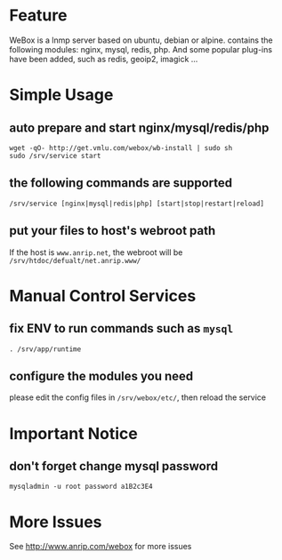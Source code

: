# Feature

WeBox is a lnmp server based on ubuntu, debian or alpine. contains the following modules: nginx, mysql, redis, php. And some popular plug-ins have been added, such as redis, geoip2, imagick ...

# Simple Usage

## auto prepare and start nginx/mysql/redis/php

```shell
wget -qO- http://get.vmlu.com/webox/wb-install | sudo sh
sudo /srv/service start
```

## the following commands are supported

```shell
/srv/service [nginx|mysql|redis|php] [start|stop|restart|reload]
```

## put your files to host's webroot path

If the host is `www.anrip.net`, the webroot will be `/srv/htdoc/defualt/net.anrip.www/`

# Manual Control Services

## fix ENV to run commands such as `mysql`

```shell
. /srv/app/runtime
```

## configure the modules you need

please edit the config files in `/srv/webox/etc/`, then reload the service

# Important Notice

## don't forget change mysql password

```shell
mysqladmin -u root password a1B2c3E4
```

# More Issues

See http://www.anrip.com/webox for more issues
